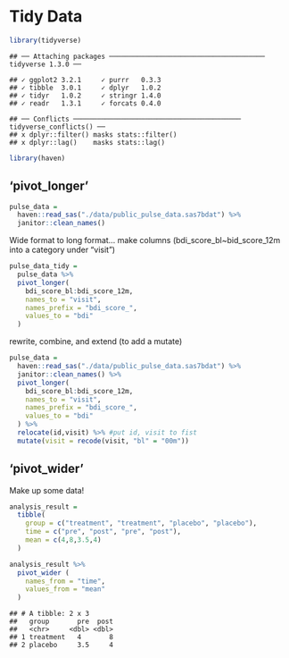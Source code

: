 Tidy Data
================

``` r
library(tidyverse)
```

    ## ── Attaching packages ─────────────────────────────────────── tidyverse 1.3.0 ──

    ## ✓ ggplot2 3.2.1     ✓ purrr   0.3.3
    ## ✓ tibble  3.0.1     ✓ dplyr   1.0.2
    ## ✓ tidyr   1.0.2     ✓ stringr 1.4.0
    ## ✓ readr   1.3.1     ✓ forcats 0.4.0

    ## ── Conflicts ────────────────────────────────────────── tidyverse_conflicts() ──
    ## x dplyr::filter() masks stats::filter()
    ## x dplyr::lag()    masks stats::lag()

``` r
library(haven)
```

## ‘pivot\_longer’

``` r
pulse_data = 
  haven::read_sas("./data/public_pulse_data.sas7bdat") %>%
  janitor::clean_names()
```

Wide format to long format… make columns (bdi\_score\_bl~bid\_score\_12m
into a category under “visit”)

``` r
pulse_data_tidy = 
  pulse_data %>%
  pivot_longer(
    bdi_score_bl:bdi_score_12m,
    names_to = "visit",
    names_prefix = "bdi_score_",
    values_to = "bdi"
  )
```

rewrite, combine, and extend (to add a mutate)

``` r
pulse_data = 
  haven::read_sas("./data/public_pulse_data.sas7bdat") %>%
  janitor::clean_names() %>%
  pivot_longer(
    bdi_score_bl:bdi_score_12m,
    names_to = "visit",
    names_prefix = "bdi_score_",
    values_to = "bdi"
  ) %>%
  relocate(id,visit) %>% #put id, visit to fist
  mutate(visit = recode(visit, "bl" = "00m"))
```

## ‘pivot\_wider’

Make up some data\!

``` r
analysis_result = 
  tibble(
    group = c("treatment", "treatment", "placebo", "placebo"),
    time = c("pre", "post", "pre", "post"),
    mean = c(4,8,3.5,4)
  )

analysis_result %>%
  pivot_wider (
    names_from = "time",
    values_from = "mean"
  )
```

    ## # A tibble: 2 x 3
    ##   group       pre  post
    ##   <chr>     <dbl> <dbl>
    ## 1 treatment   4       8
    ## 2 placebo     3.5     4
